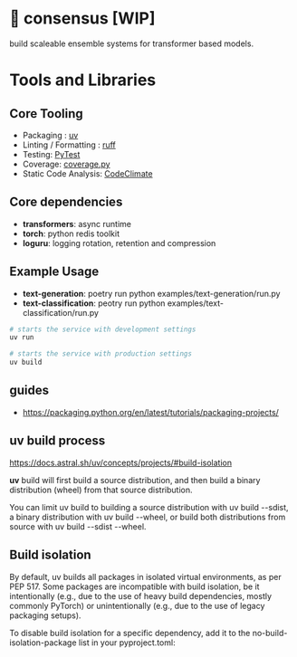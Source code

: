 # 🫧 consensus [WIP]

build scaleable ensemble systems for transformer based models.

# Tools and Libraries

## Core Tooling

- Packaging : [uv](https://docs.astral.sh/uv)
- Linting / Formatting : [ruff](https://docs.astral.sh/ruff/)
- Testing: [PyTest](https://docs.pytest.org/en/8.2.x/)
- Coverage: [coverage.py](https://coverage.readthedocs.io/en/7.5.4/)
- Static Code Analysis: [CodeClimate](https://codeclimate.com/quality)

## Core dependencies

- **transformers**: async runtime
- **torch**: python redis toolkit
- **loguru**: logging rotation, retention and compression

## Example Usage

- **text-generation**: poetry run python examples/text-generation/run.py
- **text-classification**: peotry run python examples/text-classification/run.py 

```bash
# starts the service with development settings
uv run
```

```bash
# starts the service with production settings
uv build
```

## guides

- https://packaging.python.org/en/latest/tutorials/packaging-projects/

## uv build process

https://docs.astral.sh/uv/concepts/projects/#build-isolation

**uv** build will first build a source distribution, and then build a binary distribution (wheel) from that source distribution.

You can limit uv build to building a source distribution with uv build --sdist, a binary distribution with uv build --wheel, or build both distributions from source with uv build --sdist --wheel.

## Build isolation

By default, uv builds all packages in isolated virtual environments, as per PEP 517. Some packages are incompatible with build isolation, be it intentionally (e.g., due to the use of heavy build dependencies, mostly commonly PyTorch) or unintentionally (e.g., due to the use of legacy packaging setups).

To disable build isolation for a specific dependency, add it to the no-build-isolation-package list in your pyproject.toml: